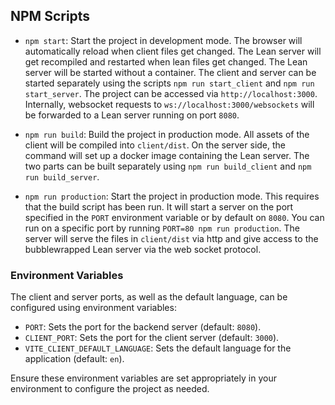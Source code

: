 ## NPM Scripts

* `npm start`: Start the project in development mode. The browser will automatically reload when client files get changed. The Lean server will get recompiled and restarted when lean files get changed. The Lean server will be started without a container. The client and server can be started separately using the scripts `npm run start_client` and `npm run start_server`. The project can be accessed via `http://localhost:3000`.
Internally, websocket requests to `ws://localhost:3000/websockets` will be forwarded to a Lean server running on port `8080`.

* `npm run build`: Build the project in production mode. All assets of the client will be compiled into `client/dist`.
On the server side, the command will set up a docker image containing the Lean server. The two parts can be built separately using `npm run build_client` and `npm run build_server`.

* `npm run production`: Start the project in production mode. This requires that the build script has been run. It will start a server on the port specified in the `PORT` environment variable or by default on `8080`. You can run on a specific port by running `PORT=80 npm run production`. The server will serve the files in `client/dist` via http and give access to the bubblewrapped Lean server via the web socket protocol.

### Environment Variables

The client and server ports, as well as the default language, can be configured using environment variables:

* `PORT`: Sets the port for the backend server (default: `8080`).
* `CLIENT_PORT`: Sets the port for the client server (default: `3000`).
* `VITE_CLIENT_DEFAULT_LANGUAGE`: Sets the default language for the application (default: `en`).

Ensure these environment variables are set appropriately in your environment to configure the project as needed.

